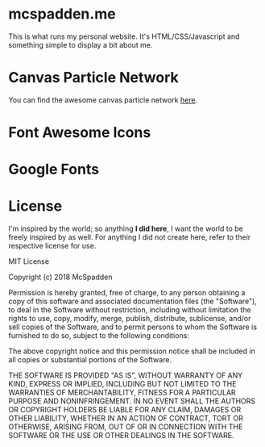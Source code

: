 # mcspadden.me

This is what runs my personal website. It's HTML/CSS/Javascript and something simple to display a bit about me.  

# Canvas Particle Network
You can find the awesome canvas particle network [here](https://github.com/JulianLaval/canvas-particle-network). 

# Font Awesome Icons

# Google Fonts


# License

I'm inspired by the world; so anything **I did here**, I want the world to be freely inspired by as well. For anything I did not create here, refer to their respective license for use. 


MIT License

Copyright (c) 2018 McSpadden

Permission is hereby granted, free of charge, to any person obtaining a copy
of this software and associated documentation files (the "Software"), to deal
in the Software without restriction, including without limitation the rights
to use, copy, modify, merge, publish, distribute, sublicense, and/or sell
copies of the Software, and to permit persons to whom the Software is
furnished to do so, subject to the following conditions:

The above copyright notice and this permission notice shall be included in all
copies or substantial portions of the Software.

THE SOFTWARE IS PROVIDED "AS IS", WITHOUT WARRANTY OF ANY KIND, EXPRESS OR
IMPLIED, INCLUDING BUT NOT LIMITED TO THE WARRANTIES OF MERCHANTABILITY,
FITNESS FOR A PARTICULAR PURPOSE AND NONINFRINGEMENT. IN NO EVENT SHALL THE
AUTHORS OR COPYRIGHT HOLDERS BE LIABLE FOR ANY CLAIM, DAMAGES OR OTHER
LIABILITY, WHETHER IN AN ACTION OF CONTRACT, TORT OR OTHERWISE, ARISING FROM,
OUT OF OR IN CONNECTION WITH THE SOFTWARE OR THE USE OR OTHER DEALINGS IN THE
SOFTWARE.
